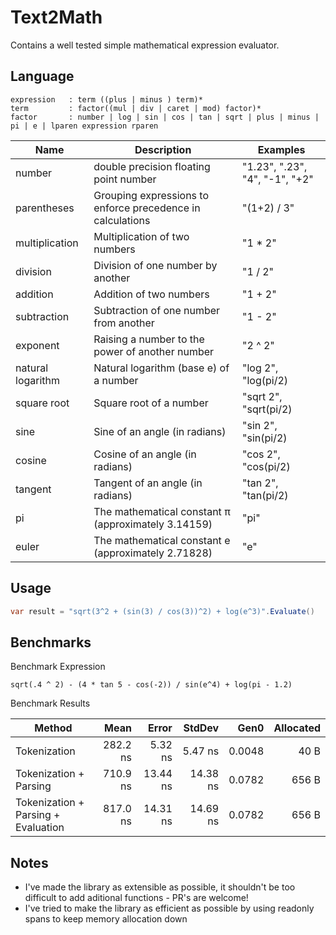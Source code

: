 # Text2Math

Contains a well tested simple mathematical expression evaluator.

## Language
```
expression   : term ((plus | minus ) term)*
term         : factor((mul | div | caret | mod) factor)*
factor       : number | log | sin | cos | tan | sqrt | plus | minus | pi | e | lparen expression rparen

```

| Name              | Description                                                | Examples                       |
|-------------------|------------------------------------------------------------|--------------------------------|
| number            | double precision floating point number                     | "1.23", ".23", "4", "-1", "+2" |
| parentheses       | Grouping expressions to enforce precedence in calculations | "(1+2) / 3"                    |
| multiplication    | Multiplication of two numbers                              | "1 * 2"                        |
| division          | Division of one number by another                          | "1 / 2"                        |
| addition          | Addition of two numbers                                    | "1 + 2"                        |
| subtraction       | Subtraction of one number from another                     | "1 - 2"                        |
| exponent          | Raising a number to the power of another number            | "2 ^ 2"                        |
| natural logarithm | Natural logarithm (base e) of a number                     | "log 2", "log(pi/2)            |
| square root       | Square root of a number                                    | "sqrt 2", "sqrt(pi/2)          |
| sine              | Sine of an angle (in radians)                              | "sin 2", "sin(pi/2)            |
| cosine            | Cosine of an angle (in radians)                            | "cos 2", "cos(pi/2)            |
| tangent           | Tangent of an angle (in radians)                           | "tan 2", "tan(pi/2)            |
| pi                | The mathematical constant π (approximately 3.14159)        | "pi"                           |
| euler             | The mathematical constant e (approximately 2.71828)        | "e"                            |

## Usage

``` cs
var result = "sqrt(3^2 + (sin(3) / cos(3))^2) + log(e^3)".Evaluate()
```

## Benchmarks

Benchmark Expression
```
sqrt(.4 ^ 2) - (4 * tan 5 - cos(-2)) / sin(e^4) + log(pi - 1.2)
```
Benchmark Results

| Method                              |     Mean |    Error |   StdDev |   Gen0 | Allocated |
|-------------------------------------|---------:|---------:|---------:|-------:|----------:|
| Tokenization                        | 282.2 ns |  5.32 ns |  5.47 ns | 0.0048 |      40 B |
| Tokenization + Parsing              | 710.9 ns | 13.44 ns | 14.38 ns | 0.0782 |     656 B |
| Tokenization + Parsing + Evaluation | 817.0 ns | 14.31 ns | 14.69 ns | 0.0782 |     656 B |

## Notes

- I've made the library as extensible as possible, it shouldn't be too difficult to add aditional functions - PR's are welcome!
- I've tried to make the library as efficient as possible by using readonly spans to keep memory allocation down